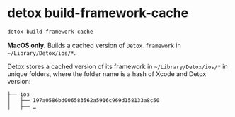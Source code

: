 # detox build-framework-cache

```bash
detox build-framework-cache
```

**MacOS only.** Builds a cached version of `Detox.framework` in `~/Library/Detox/ios/*`.

Detox stores a cached version of its framework in `~/Library/Detox/ios/*` in unique folders, where the folder name
is a hash of Xcode and Detox version:

```plain text
├── ios
│   ├── 197a0586bd006583562a5916c969d158133a8c50
│   ├── …
